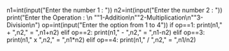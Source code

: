 n1=int(input("Enter the number 1 : "))
n2=int(input("Enter the number 2 : "))
print("Enter the Operation : \n "\"1-Addition\n"\"2-Multiplication\n"\"3-Division\n")
op=int(input("Enter the option from 1 to 4"))
if op==1:
   print(n1," + ",n2," = ",n1+n2)
elif op==2:
   print(n1," - ",n2," = ",n1-n2)
elif op==3:
   print(n1," x ",n2," = ",n1*n2)
elif op==4:
   print(n1," / ",n2," = ",n1/n2)
